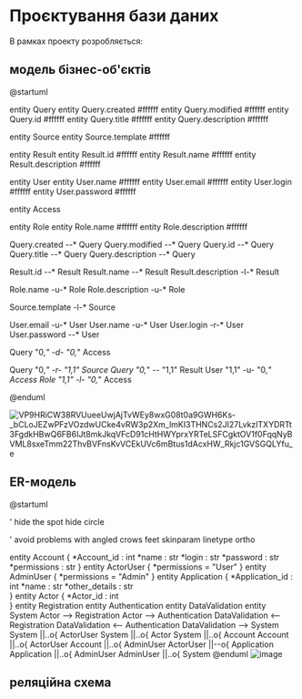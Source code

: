 # Проєктування бази даних

В рамках проекту розробляється: 
## модель бізнес-об'єктів 

@startuml

entity Query
entity Query.created #ffffff
entity Query.modified #ffffff
entity Query.id #ffffff
entity Query.title #ffffff
entity Query.description #ffffff

entity Source
entity Source.template #ffffff

entity Result
entity Result.id #ffffff
entity Result.name #ffffff
entity Result.description #ffffff

entity User
entity User.name #ffffff
entity User.email #ffffff
entity User.login #ffffff
entity User.password #ffffff

entity Access

entity Role
entity Role.name #ffffff
entity Role.description #ffffff

Query.created --* Query
Query.modified --* Query
Query.id --* Query
Query.title --* Query
Query.description --* Query

Result.id --* Result
Result.name --* Result
Result.description -l-* Result

Role.name -u-* Role
Role.description -u-* Role

Source.template -l-* Source

User.email -u-* User
User.name -u-* User
User.login -r-* User
User.password --* User

Query "0,*" -d- "0,*" Access

Query "0,*" -r- "1,1" Source
Query "0,*" -- "1,1" Result
User "1,1" -u- "0,*" Access
Role "1,1" -l- "0,*" Access

@enduml

![VP9HRiCW38RVUueeUwjAjTvWEy8wxG08t0a9GWH6Ks-_bCLoJEZwPFzVOzdwUCke4vRW3p2Xm_lmKI3THNCs2JI27LvkzITXYDRTt3FgdkHBwQ6FB6IJt8mkJkqVFcD91cHtHWYprxYRTeLSFCgktOV1f0FqqNyBVML8sxeTmm22ThvBVFnsKvVCEkUVc6mBtus1dAcxHW_Rkjc1GVSGQLYfu_e](https://user-images.githubusercontent.com/99608245/168498572-dcc34696-db52-49cb-a1c3-c5c86c30c88e.png)
## ER-модель

@startuml

' hide the spot
hide circle

' avoid problems with angled crows feet
skinparam linetype ortho

entity Account {
  *Account_id : int
  *name : str
  *login : str
  *password : str
  *permissions : str
}
entity ActorUser {
  *permissions = "User"
}
entity AdminUser {
  *permissions = "Admin"
}
entity Application {
  *Application_id : int
  *name : str
  *other_details : str  
}
entity Actor {
  *Actor_id : int  
}
entity Registration
entity Authentication
entity DataValidation
entity System
Actor --> Registration
Actor --> Authentication
DataValidation <-- Registration
DataValidation <-- Authentication
DataValidation --> System 
System ||..o{ ActorUser 
System ||..o{ Actor 
System ||..o{ Account
Account ||..o{ ActorUser 
Account ||..o{ AdminUser 
ActorUser ||--o{ Application
Application ||..o{ AdminUser
AdminUser ||..o{ System
@enduml
![image](https://user-images.githubusercontent.com/98806855/167298226-41e9e1c0-2a8a-4e55-a42f-ecc08883b8c0.png)
## реляційна схема

